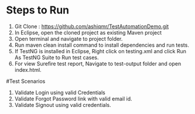 # Steps to Run

1. Git Clone : https://github.com/ashiqmr/TestAutomationDemo.git
2. In Eclipse, open the cloned project as existing Maven project
3. Open terminal and navigate to project folder.
4. Run maven clean install command to install dependencies and run tests.
5. If TestNG is installed in Eclipse, Right click on testing.xml and click Run As TestNG Suite to Run test cases.
6. For view Surefire test report, Navigate to test-output folder and open index.html.

#Test Scenarios

1. Validate Login using valid Credentials
2. Validate Forgot Password link with valid email id.
3. Validate Signout using valid credentials.